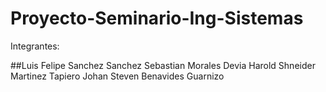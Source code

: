 # Proyecto-Seminario-Ing-Sistemas
Integrantes: 

##Luis Felipe Sanchez Sanchez
Sebastian Morales Devia
Harold Shneider Martinez Tapiero
Johan Steven Benavides Guarnizo
